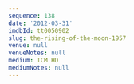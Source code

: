 ```yaml
---
sequence: 138
date: '2012-03-31'
imdbId: tt0050902
slug: the-rising-of-the-moon-1957
venue: null
venueNotes: null
medium: TCM HD
mediumNotes: null
---
```


